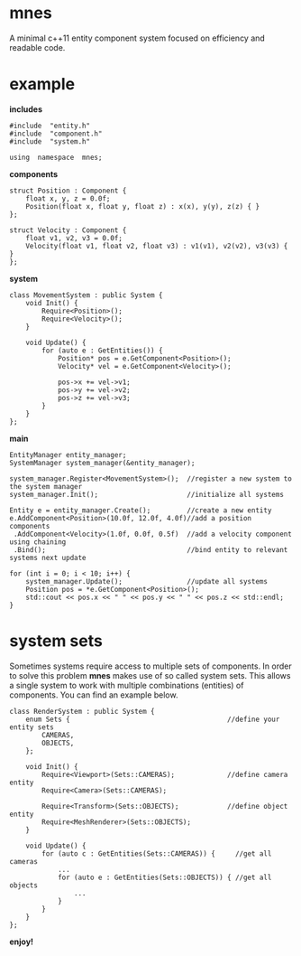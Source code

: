 # mnes
A minimal c++11 entity component system focused on efficiency and readable code.

# example
**includes**

    #include  "entity.h"
    #include  "component.h"
    #include  "system.h"
    
    using  namespace  mnes;

**components**

    struct Position : Component {
        float x, y, z = 0.0f;
        Position(float x, float y, float z) : x(x), y(y), z(z) { }
    };
    
    struct Velocity : Component {
        float v1, v2, v3 = 0.0f;
        Velocity(float v1, float v2, float v3) : v1(v1), v2(v2), v3(v3) { }
    };

**system**

    class MovementSystem : public System {
	    void Init() {
	        Require<Position>();
	        Require<Velocity>();
	    }

	    void Update() {
	        for (auto e : GetEntities()) {
	            Position* pos = e.GetComponent<Position>();
	            Velocity* vel = e.GetComponent<Velocity>();

	            pos->x += vel->v1;
	            pos->y += vel->v2;
	            pos->z += vel->v3;
	        }
	    }
    };

**main**


    EntityManager entity_manager;
    SystemManager system_manager(&entity_manager);
    
    system_manager.Register<MovementSystem>();  //register a new system to the system manager
    system_manager.Init();                      //initialize all systems
    
    Entity e = entity_manager.Create();         //create a new entity
    e.AddComponent<Position>(10.0f, 12.0f, 4.0f)//add a position components
     .AddComponent<Velocity>(1.0f, 0.0f, 0.5f)  //add a velocity component using chaining
     .Bind();                                   //bind entity to relevant systems next update
    
    for (int i = 0; i < 10; i++) {
        system_manager.Update();                //update all systems
        Position pos = *e.GetComponent<Position>();
        std::cout << pos.x << " " << pos.y << " " << pos.z << std::endl;
    }

   # system sets
Sometimes systems require access to multiple sets of components. In order to solve this problem **mnes** makes use of so called system sets. This allows a single system to work with multiple combinations (entities) of components. You can find an example below.

    class RenderSystem : public System {
	    enum Sets {                                       //define your entity sets
	        CAMERAS,
	        OBJECTS,
	    };

        void Init() {
	        Require<Viewport>(Sets::CAMERAS);             //define camera entity
	        Require<Camera>(Sets::CAMERAS);
	
	        Require<Transform>(Sets::OBJECTS);            //define object entity
	        Require<MeshRenderer>(Sets::OBJECTS);
	    }
	    
		void Update() {
		    for (auto c : GetEntities(Sets::CAMERAS)) {     //get all cameras      
			    ...  		        
		        for (auto e : GetEntities(Sets::OBJECTS)) { //get all objects
			        ...
		        }
		    }
		}
    };

**enjoy!**

